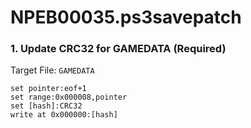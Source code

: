 # NPEB00035.ps3savepatch

### 1. Update CRC32 for GAMEDATA (Required)

Target File: `GAMEDATA`

```
set pointer:eof+1
set range:0x000008,pointer
set [hash]:CRC32
write at 0x000000:[hash]
```

